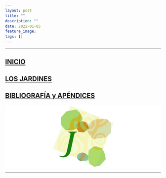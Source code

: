 ```yaml
---
layout: post
title: ""
description: ""
date: 2022-01-05
feature_image: 
tags: []
---
```

* * *
## [INICIO](https://jardinedu.github.io/cifpcm/inicio)
## [LOS JARDINES](https://jardinedu.github.io/cifpcm/jardines)
## [BIBLIOGRAFÍA y APÉNDICES](https://jardinedu.github.io/cifpcm/biblio)

![](images/logo2reducido1500px.jpg)

* * *
